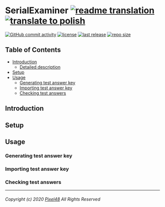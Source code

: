 # SerialExaminer [![readme translation](https://img.shields.io/badge/readme%20language-english-blue?color=00f&logo=google-translate&logoColor=fff&style=for-the-badge)][readme-en] [![translate to polish](https://img.shields.io/badge/-polish-red?color=f00&style=for-the-badge)][readme-pl]
[![GitHub commit activity](https://img.shields.io/github/commit-activity/m/Pixel48/SerialExaminer?color=lightgrey&logo=github)]()
[![license](https://img.shields.io/github/license/Pixel48/SerialExaminer?color=brown)](https://github.com/Pixel48/SerialExaminer/blob/master/LICENSE)
[![last release](https://img.shields.io/github/v/release/Pixel48/SerialExaminer?color=brightgreen&label=version)](https://github.com/Pixel48/SerialExaminer/releases/latest)
[![repo size](https://img.shields.io/github/repo-size/Pixel48/SerialExaminer)](github.com/Pixel48/SerialExaminer)

## Table of Contents
  - [Introduction](#introduction)
    - [Detailed description](#detailed-description)
  - [Setup](#setup)
  - [Usage](#usage)
    - [Generating test answer key](#generating-test-answer-key)
    - [Importing test answer key](#importing-test-answer-key)
    - [Checking test answers](#chacking-test-answers)

## Introduction
## Setup
## Usage
### Generating test answer key
### Importing test answer key
### Checking test answers

---
###### Copyright (c) 2020 [Pixel48](https://github.com/Pixel48/) All Rights Reserved

[readme-en]: ./README.md "English translation"
[readme-pl]: ./README-PL.md "Polskie tłumaczenie"
